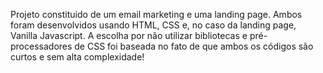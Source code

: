 Projeto constituido de um email marketing e uma landing page. Ambos foram desenvolvidos usando HTML, CSS e, no caso da landing page, Vanilla Javascript. 
A escolha por não utilizar bibliotecas e pré-processadores de CSS foi baseada no fato de que ambos os códigos são curtos e sem alta complexidade! 
